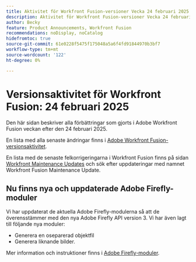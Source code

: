 ```yaml
---
title: Aktivitet för Workfront Fusion-versioner Vecka 24 februari 2025
description: Aktivitet för Workfront Fusion-versioner Vecka 24 februari 2025
author: Becky
feature: Product Announcements, Workfront Fusion
recommendations: noDisplay, noCatalog
hidefromtoc: true
source-git-commit: 61e0228f5475f175048a5a6f4fd91844970b3bf7
workflow-type: tm+mt
source-wordcount: '122'
ht-degree: 0%

---
```


# Versionsaktivitet för Workfront Fusion: 24 februari 2025

Den här sidan beskriver alla förbättringar som gjorts i Adobe Workfront Fusion veckan efter den 24 februari 2025.

En lista med alla senaste ändringar finns i [Adobe Workfront Fusion-versionsaktivitet](/help/workfront-fusion/fusion-product-releases/fusion-release-activity.md).

En lista med de senaste felkorrigeringarna i Workfront Fusion finns på sidan [Workfront Maintenance Updates](https://experienceleague.adobe.com/sv/docs/workfront-known-issues/releases/current-updates) och sök efter uppdateringar med namnet Workfront Fusion Maintenance Update.

## Nu finns nya och uppdaterade Adobe Firefly-moduler

Vi har uppdaterat de aktuella Adobe Firefly-modulerna så att de överensstämmer med den nya Adobe Firefly API version 3. Vi har även lagt till följande nya moduler:

* Generera en oseparerad objektfil
* Generera liknande bilder.

Mer information och instruktioner finns i [Adobe Firefly-moduler](/help/workfront-fusion/references/apps-and-modules/adobe-connectors/adobe-firefly-modules.md).

